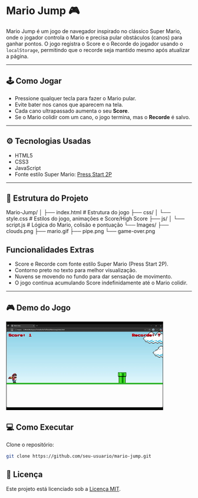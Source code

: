 # Mario Jump 🎮

Mario Jump é um jogo de navegador inspirado no clássico Super Mario, onde o jogador controla o Mario e precisa pular obstáculos (canos) para ganhar pontos. O jogo registra o Score e o Recorde do jogador usando o `localStorage`, permitindo que o recorde seja mantido mesmo após atualizar a página.

---

## 🕹️ Como Jogar

- Pressione qualquer tecla para fazer o Mario pular.  
- Evite bater nos canos que aparecem na tela.  
- Cada cano ultrapassado aumenta o seu **Score**.  
- Se o Mario colidir com um cano, o jogo termina, mas o **Recorde** é salvo.

---

## ⚙️ Tecnologias Usadas

- HTML5
- CSS3
- JavaScript
- Fonte estilo Super Mario: [Press Start 2P](https://fonts.google.com/specimen/Press+Start+2P)

---

## 📂 Estrutura do Projeto
Mario-Jump/
│
├── index.html # Estrutura do jogo
├── css/
│ └── style.css # Estilos do jogo, animações e Score/High Score
├── js/
│ └── script.js # Lógica do Mario, colisão e pontuação
└── Images/
├── clouds.png
├── mario.gif
├── pipe.png
└── game-over.png

## Funcionalidades Extras

- Score e Recorde com fonte estilo Super Mario (Press Start 2P).
- Contorno preto no texto para melhor visualização.
- Nuvens se movendo no fundo para dar sensação de movimento.
- O jogo continua acumulando Score indefinidamente até o Mario colidir.

---

## 🎮 Demo do Jogo

![Mario Jump Gameplay](./Images/Mario-Jump.gif)

## 💻 Como Executar

Clone o repositório:
```bash
git clone https://github.com/seu-usuario/mario-jump.git
```
## 📜 Licença

Este projeto está licenciado sob a [Licença MIT](./LICENSE).

